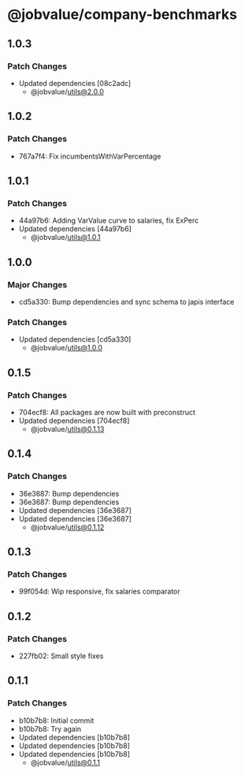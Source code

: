 # @jobvalue/company-benchmarks

## 1.0.3

### Patch Changes

- Updated dependencies [08c2adc]
  - @jobvalue/utils@2.0.0

## 1.0.2

### Patch Changes

- 767a7f4: Fix incumbentsWithVarPercentage

## 1.0.1

### Patch Changes

- 44a97b6: Adding VarValue curve to salaries, fix ExPerc
- Updated dependencies [44a97b6]
  - @jobvalue/utils@1.0.1

## 1.0.0

### Major Changes

- cd5a330: Bump dependencies and sync schema to japis interface

### Patch Changes

- Updated dependencies [cd5a330]
  - @jobvalue/utils@1.0.0

## 0.1.5

### Patch Changes

- 704ecf8: All packages are now built with preconstruct
- Updated dependencies [704ecf8]
  - @jobvalue/utils@0.1.13

## 0.1.4

### Patch Changes

- 36e3687: Bump dependencies
- 36e3687: Bump dependencies
- Updated dependencies [36e3687]
- Updated dependencies [36e3687]
  - @jobvalue/utils@0.1.12

## 0.1.3

### Patch Changes

- 99f054d: Wip responsive, fix salaries comparator

## 0.1.2

### Patch Changes

- 227fb02: Small style fixes

## 0.1.1

### Patch Changes

- b10b7b8: Initial commit
- b10b7b8: Try again
- Updated dependencies [b10b7b8]
- Updated dependencies [b10b7b8]
- Updated dependencies [b10b7b8]
  - @jobvalue/utils@0.1.1
